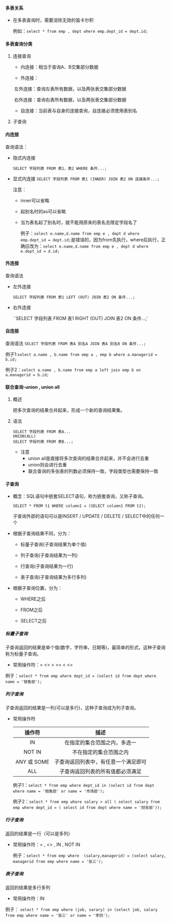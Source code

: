 #### 多表关系
+ 在多表查询时，需要消除无效的笛卡尔积

  例如：`select * from emp , dept where emp.dept_id = dept.id;`

#### 多表查询分类

  1. 连接查询

     + 内连接：相当于查询A、B交集部分数据

     + 外连接：

     ​           左外连接：查询左表所有数据，以及两张表交集部分数据

     ​           右外连接：查询右表所有数据，以及两张表交集部分数据

     + 自连接：当前表与自身的连接查询，自连接必须使用表别名

  2. 子查询

#### 内连接

查询语法：

+ 隐式内连接

  `SELECT 字段列表 FROM 表1，表2 WHERE 条件...;`

+ 显式内连接
  `SELECT 字段列表 FROM 表1 (INNER) JOIN 表2 ON 连接条件...;`
  
  注意：
  
  + inner可以省略
  
  + 起别名时的as可以省略
  
  + 当为表名起了别名时，就不能用原来的表名去限定字段名了
  
    例子：`select e.name,d.name from emp e , dept d where emp.dept_id = dept.id;`是错误的，因为from先执行，where后执行，正确应改为：`select e.name,d.name from emp e , dept d where e.dept_id = d.id;`
#### 外连接

查询语法

+ 左外连接

  `SELECT 字段列表 FROM 表1 LEFT (OUT) JOIN 表2 ON 条件...;`

+ 右外连接

  ``SELECT 字段列表 FROM 表1 RIGHT (OUT) JOIN 表2 ON 条件...;`

#### 自连接
查询语法
`SELECT 字段列表 FROM 表A 别名A JOIN 表A 别名B ON 条件...;`

例子1:`select a.name , b.name from emp a , emp b where a.managerid = b.id;`

例子2：`select a.name , b.name from emp a left join emp b on a.managerid = b.id;`

#### 联合查询-union , union all

1. 概述

   把多次查询的结果合并起来，形成一个新的查询结果集。

2. 语法

   ```mysql
   SELECT 字段列表 FROM 表A...
   UNION(ALL)
   SELECT 字段列表 FROM 表B...;
   ```

   + 注意
     + union all是直接将多次查询的结果合并起来，并不会进行去重
     + union则会进行去重
     + 联合查询的多张表的列数必须保持一致，字段类型也需要保持一致
#### 子查询

+ 概念：SQL语句中嵌套SELECT语句，称为嵌套查询，又称子查询。

  `SELECT * FROM t1 WHERE column1 = (SELECT column1 FROM t2);`

  子查询外部的语句可以是INSERT / UPDATE / DELETE / SELECT中的任何一个

+ 根据子查询结果不同，分为：

  + 标量子查询(子查询结果为单个值)

  + 列子查询(子查询结果为一列)

  + 行查询(子查询结果为一行)

  + 表子查询(子查询结果为多行多列)

+ 根据子查询位置，分为：

  + WHERE之后

  + FROM之后

  + SELECT之后

 ##### 标量子查询

子查询返回的结果是单个值(数字，字符串，日期等)，最简单的形式，这种子查询称为标量子查询。

+ 常用操作符：=   <>  >  >=  <  <=

例子：`select * from emp where dept_id = (select id from dept where name = '销售部');`

##### 列子查询

子查询返回的结果是一列(可以是多行)，这种子查询成为列子查询。

+ 常用操作符

  |   操作符    |                 描述                 |
  | :---------: | :----------------------------------: |
  |     IN      |     在指定的集合范围之内，多选一     |
  |   NOT IN    |        不在指定的集合范围之内        |
  | ANY 或 SOME | 子查询返回列表中，有任意一个满足即可 |
  |     ALL     |   子查询返回列表的所有值都必须满足   |

  例子1：`select * from emp where dept_id in (select id from dept where name = '销售部' or name = '市场部');`

  例子2：`select * from emp where salary > all ( select salary from emp where dept_id = ( select id from dept where name = '财务部'));`

##### 行子查询

返回的结果是一行（可以是多列）

+ 常用操作符：= , <> , IN , NOT IN

  例子：`select * from emp where  (salary,managerid) = (select salary, managerid from emp where name = '张三');`

##### 表子查询

返回的结果是多行多列

+ 常用操作符：IN 

例子： `select * from emp where (job, sarary) in (select job, salary from emp where name = '张三' or name = '李四');`
